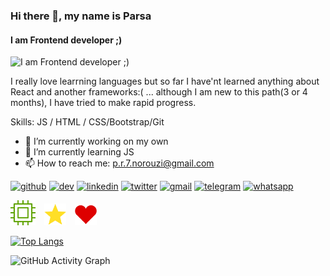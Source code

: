 ### Hi there 👋, my name is Parsa
#### I am Frontend developer ;)
![I am Frontend developer ;)](https://arturssmirnovs.github.io/github-profile-readme-generator/images/banner.png)

I really love learrning languages but so far I have'nt learned anything about React and another frameworks:( ...  although I am new to this path(3 or 4 months), I have tried to make rapid progress. 

Skills: JS / HTML / CSS/Bootstrap/Git

- 🔭 I’m currently working on my own 
- 🌱 I’m currently learning JS 
- 📫 How to reach me: p.r.7.norouzi@gmail.com 


[<img src='https://cdn.jsdelivr.net/npm/simple-icons@3.0.1/icons/github.svg' alt='github' height='40'>](https://github.com/funnypar)  [<img src='https://cdn.jsdelivr.net/npm/simple-icons@3.0.1/icons/dev-dot-to.svg' alt='dev' height='40'>](https://dev.to/mopano)  [<img src='https://cdn.jsdelivr.net/npm/simple-icons@3.0.1/icons/linkedin.svg' alt='linkedin' height='40'>](https://www.linkedin.com/in/MohammadParsaNorouzi/)  [<img src='https://cdn.jsdelivr.net/npm/simple-icons@3.0.1/icons/twitter.svg' alt='twitter' height='40'>](https://twitter.com/Mpnorouzi1)  [<img src='https://cdn.jsdelivr.net/npm/simple-icons@3.0.1/icons/gmail.svg' alt='gmail' height='40'>](p.r.7.norouzi@gmail.com)  [<img src='https://cdn.jsdelivr.net/npm/simple-icons@3.0.1/icons/telegram.svg' alt='telegram' height='40'>](parsapr7)  [<img src='https://cdn.jsdelivr.net/npm/simple-icons@3.0.1/icons/whatsapp.svg' alt='whatsapp' height='40'>](+989398280260)  

<a href='https://docs.github.com/en/developers'><img src='https://raw.githubusercontent.com/acervenky/animated-github-badges/master/assets/devbadge.gif' width='40' height='40'></a> <a href='https://stars.github.com/'><img src='https://raw.githubusercontent.com/acervenky/animated-github-badges/master/assets/starbadge.gif' width='35' height='35'></a> <a href='https://docs.github.com/en/github/supporting-the-open-source-community-with-github-sponsors'><img src='https://raw.githubusercontent.com/acervenky/animated-github-badges/master/assets/sponsorbadge.gif' width='35' height='35'></a> 

[![Top Langs](https://github-readme-stats.vercel.app/api/top-langs/?username=funnypar)](https://github.com/anuraghazra/github-readme-stats)

![GitHub Activity Graph](https://activity-graph.herokuapp.com/graph?username=funnypar)  



